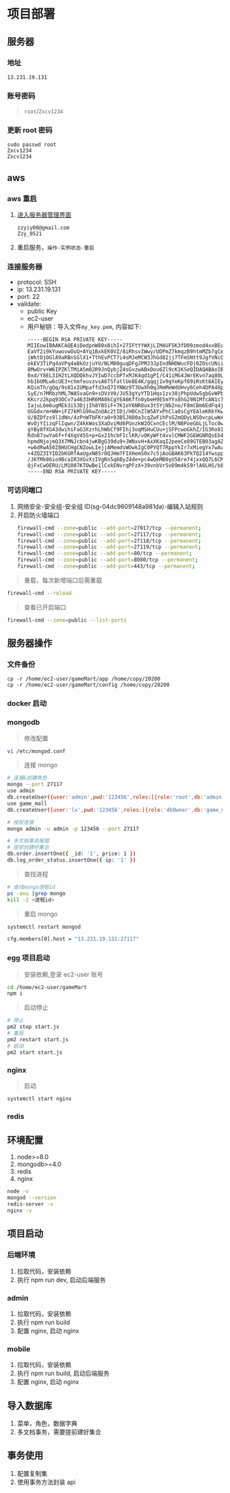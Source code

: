 # 项目部署

## 服务器

### 地址

```
13.231.19.131
```

### 账号密码

> `root`/`Zxcv1234`

### 更新 root 密码

```
sudo passwd root
Zxcv1234
Zxcv1234
```

## aws

### aws 重启

1. [进入服务器管理界面](https://ap-northeast-1.console.aws.amazon.com/ec2/v2/home?region=ap-northeast-1#Instances:sort=desc:tag:Name)
   ```
   zzyiy00@gmail.com
   Zzy_0521
   ```
2. 重启服务，`操作-实例状态-重启`

### 连接服务器

- protocol: SSH
- ip: 13.231.19.131
- port: 22
- validate:
  - public Key
  - ec2-user
  - 用户秘钥：导入文件`my_key.pem`, 内容如下:
    ```
    -----BEGIN RSA PRIVATE KEY-----
    MIIEowIBAAKCAQEAiDedpnW80xBihI+27IFtYYWXjLIM4UF5K3fD09zmod4xxBEufjhk6hIZvJVL
    EaVf2i9kYuwovwOuQ+AYq1BxkEK0VZ/8iRhsvIWwy/UDPmZ7kmqzB9htmMZb7gCeRbOmGkM1R1bj
    jWktOjOGlA9aRBnSGlX1+TthEvPCT7i4sMJeMCW3JhGd82jj7TFmSNtt9JgfVNcO0qshp6BDozvJ
    okEV3TiPq4aVPq4aBkOzjuYU/NLM80guqDFgJPMJ3JpIndNHDWucFDj0ZOscUNiiHI3FPLNLHBhZ
    8MwOrv+W6IPZKlTMiASm02R9JnQybjZ4sGvzwABxDou6Zl9cK1KSeQIDAQABAoIBACyADs6stA03
    0xd/Y8EL31H2tLXQDQkhvJYIwD7ccbP7xMJK4qd1gPI/C41iMG4JWrEKvn7aq80LRMkD0stUsmTw
    hb1bUMLw6cUE3+chmfeuvzvsA6TSfatlUe8E4K/gqqj1v9gYeKpf69iRsKt6AIEy9kKIRp0vWt04
    KQimTh/gQq/9s81xIUMpaffd3xQ71YNWz9T3UwXh0qJRmMeWdUHvy6Ceh4DPA48pzzmV4DqlVoCz
    SyE/n7MRbzhML7WASvaGn9+sDVzV0/JU53gYyYTD1Hqs1zv38jPhpUdw5gbGvWPb7kDaafj49/wP
    KKcrz2kpq93OCv7a4633HR6MA0kCgYEA6Kffn0ybeH9E5mYYx8hG29N1MfcAN1c7+hNZLf8jLywj
    IajuL6m6ugMEk3i53DjjIh8YBSiF+7K1oY6NR8ux3t5YjNb2no/F8mCBm6EdFq4jP8LRIw5iJMzq
    UGGdxrm+WW+iFZ7kMlG9kwZnOAc2tIDj/H0CnZlW5AYxPhCla0sCgYEAleKRkYKwrfOeTBgQqxqN
    U/BZDfzs9l1dNn/4zPnWTbFKra0+93BSJ0D0a3cqZwFihPsG2mQDyLNS0vcpLwWxMKGjvDfMDIx4
    WvOjYIizqFlIqwn/Z4kkWos3XaDviMd6PUnzkW2OCxnCEclM/NBPoeGbLjLToc0wBjevJRdWussC
    gYBy8fXG43dwihiFaG3XzrhLhWbCf9FIhj3oqMSHuCUu+jSFPcwoGkhZ/IG3Ro81IZn+UrRwX/wK
    Rdn87swYa6f+f4XqV45S+p+Gx21hcbFIclKR/vOKyWFt4xvlCMWF2GEWGNRQsEb4IXBzAlfe05mQ
    hpmdNjojmQ3X7MNJcbn4jwKBgG39du9+JWNxvH+AxXKaqI2peeCe89GTEB03agAZcx9OdEvhL6zq
    +w6dRwA50Z8HUCHgCNZowLIejjAMemdsWOwkIgC0PYQT7RppYkIr7xMiegYx7wAujsP3F6kYuc74
    +4ZQZ3IYID2bKGRfAaUgxN85rOQJHm7FIXHemSOx7c5jAoGBAK63PkTQ214YwsppfUusLtQPRZ4w
    /JKfMk86io9BcaIR3XGvXzIVgRn5q6ByZ4de+pc4wQeMB0yU58re74jxxQQ7L6CM2C/5oqMmQwvb
    QjFxCwOERU/LM1007KTOwBe1lCxkENvrqPFzX+39vnbVr5vD9m4kS9rlA6LHS/b8peHh
    -----END RSA PRIVATE KEY-----
    ```

### 可访问端口

1. 网络安全-安全组-安全组 ID(sg-04dc9609148a981da)-编辑入站规则
2. 开启防火墙端口
   ```bash
   firewall-cmd --zone=public --add-port=27017/tcp --permanent;
   firewall-cmd --zone=public --add-port=27117/tcp --permanent;
   firewall-cmd --zone=public --add-port=27118/tcp --permanent;
   firewall-cmd --zone=public --add-port=27119/tcp --permanent;
   firewall-cmd --zone=public --add-port=80/tcp --permanent;
   firewall-cmd --zone=public --add-port=8080/tcp --permanent;
   firewall-cmd --zone=public --add-port=443/tcp --permanent;
   ```

> 重载，每次新增端口后需重载

```bash
firewall-cmd --reload
```

> 查看已开启端口

```bash
firewall-cmd --zone=public --list-ports
```

## 服务器操作

### 文件备份

```
cp -r /home/ec2-user/gameMart/app /home/copy/20200
cp -r /home/ec2-user/gameMart/config /home/copy/20200
```

### docker 启动

### mongodb

> 修改配置

```bash
vi /etc/mongod.conf
```

> 连接 mongo

```bash
# 连接&创建角色
mongo --port 27117
use admin
db.createUser({user:'admin',pwd:'123456',roles:[{role:'root',db:'admin'}]})
use game_mall
db.createUser({user:'lx',pwd:'123456',roles:[{role:'dbOwner',db:'game_mall'}]})

# 授权连接
mongo admin -u admin -p 123456 --port 27117

# 多文档事务报错
# 提前创建好集合
db.order.insertOne({ _id: '1', price: 1 })
db.log_order_status.insertOne({ ip: '1' })
```

> 查找进程

```bash
# 查找mongo进程id
ps -axu |grep mongo
kill -2 <进程id>
```

> 重启 mongo

```bash
systemctl restart mongod

cfg.members[0].host = "13.231.19.131:27117"
```

### egg 项目启动

> 安装依赖,登录 ec2-user 账号

```bash
cd /home/ec2-user/gameMart
npm i
```

> 启动停止

```bash
# 停止
pm2 stop start.js
# 重启
pm2 restart start.js
# 启动
pm2 start start.js
```

### nginx

> 启动

```bash
systemctl start nginx
```

### redis

## 环境配置

1. node>=8.0
2. mongodb>=4.0
3. redis
4. nginx

```bash
node -v
mongod --version
redis-server -v
nginx -v
```

## 项目启动

### 后端环境

1. 拉取代码，安装依赖
2. 执行 npm run dev, 启动后端服务

### admin

1. 拉取代码，安装依赖
2. 执行 npm run build
3. 配置 nginx, 启动 nginx

### mobile

1. 拉取代码，安装依赖
2. 执行 npm run build, 启动后端服务
3. 配置 nginx, 启动 nginx

## 导入数据库

1. 菜单，角色，数据字典
2. 多文档事务，需要提前建好集合

## 事务使用

1. 配置复制集
2. 使用事务方法封装 api

```

```
